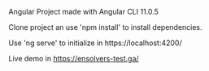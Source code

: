 Angular Project made with Angular CLI 11.0.5

Clone project an use 'npm install' to install dependencies.

Use 'ng serve' to initialize in https://localhost:4200/

Live demo in https://ensolvers-test.ga/
